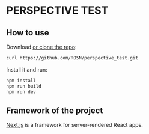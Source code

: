 # PERSPECTIVE TEST

## How to use

Download [or clone the repo](https://github.com/RO5N/perspective_test.git):

```sh
curl https://github.com/RO5N/perspective_test.git
```

Install it and run:

```sh
npm install
npm run build
npm run dev
```

## Framework of the project

[Next.js](https://github.com/zeit/next.js) is a framework for server-rendered React apps.
